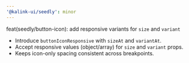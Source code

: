 ```yaml
---
'@kalink-ui/seedly': minor
---
```


feat(seedly/button-icon): add responsive variants for `size` and `variant`

- Introduce `buttonIconResponsive` with `sizeAt` and `variantAt`.
- Accept responsive values (object/array) for `size` and `variant` props.
- Keeps icon-only spacing consistent across breakpoints.

